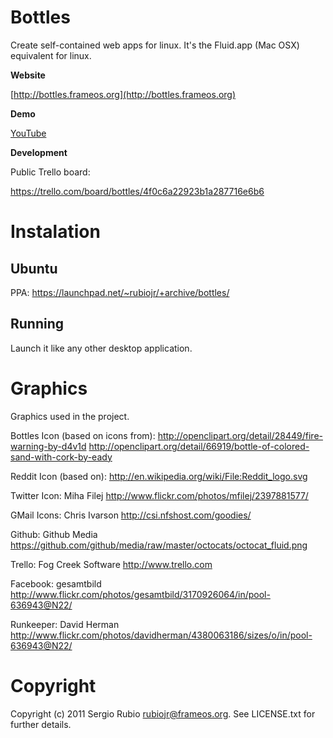 # Bottles

Create self-contained web apps for linux. It's the Fluid.app (Mac OSX) equivalent for linux.

**Website**

[http://bottles.frameos.org](http://bottles.frameos.org)

**Demo**

[YouTube](http://www.youtube.com/watch?v=og8ZAcOKig0)

**Development**

Public Trello board:

https://trello.com/board/bottles/4f0c6a22923b1a287716e6b6

# Instalation

## Ubuntu

PPA: https://launchpad.net/~rubiojr/+archive/bottles/

## Running

Launch it like any other desktop application.              

# Graphics

Graphics used in the project.

Bottles Icon (based on icons from):
http://openclipart.org/detail/28449/fire-warning-by-d4v1d
http://openclipart.org/detail/66919/bottle-of-colored-sand-with-cork-by-eady

Reddit Icon (based on):
http://en.wikipedia.org/wiki/File:Reddit_logo.svg

Twitter Icon:
Miha Filej
http://www.flickr.com/photos/mfilej/2397881577/

GMail Icons:
Chris Ivarson
http://csi.nfshost.com/goodies/

Github:
Github Media
https://github.com/github/media/raw/master/octocats/octocat_fluid.png

Trello:
Fog Creek Software
http://www.trello.com

Facebook:
gesamtbild
http://www.flickr.com/photos/gesamtbild/3170926064/in/pool-636943@N22/

Runkeeper:
David Herman
http://www.flickr.com/photos/davidherman/4380063186/sizes/o/in/pool-636943@N22/

# Copyright

Copyright (c) 2011 Sergio Rubio <rubiojr@frameos.org>. See LICENSE.txt for
further details.

